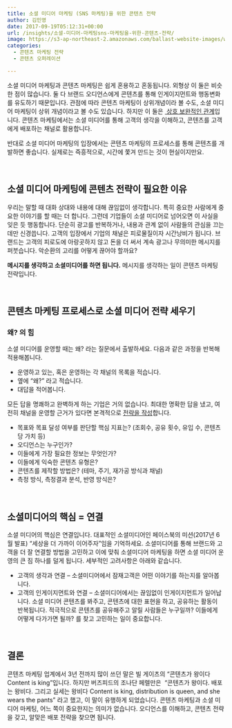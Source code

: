 ```yaml
---
title: 소셜 미디어 마케팅 (SNS 마케팅)을 위한 콘텐츠 전략
author: 김민영
date: 2017-09-19T05:12:31+00:00
url: /insights/소셜-미디어-마케팅sns-마케팅을-위한-콘텐츠-전략/
image: https://s3-ap-northeast-2.amazonaws.com/ballast-website-images/wp-content/uploads/2017/09/19140819/social-media-content-marketing.001.jpeg
categories:
  - 콘텐츠 마케팅 전략
  - 콘텐츠 오퍼레이션

---
```

소셜 미디어 마케팅과 콘텐츠 마케팅은 쉽게 혼용하고 혼동됩니다. 외형상 이 둘은 비슷한 점이 많습니다. 둘 다 브랜드 오디언스에게 콘텐츠를 통해 인게이지먼트와 행동변화를 유도하기 때문입니다. 관점에 따라 콘텐츠 마케팅이 상위개념이라 볼 수도, 소셜 미디어 마케팅이 상위 개념이라고 볼 수도 있습니다. 하지만 이 둘은 [ 상호 보완적인 관계][1]입니다. 콘텐츠 마케팅에서는 소셜 미디어를 통해 고객의 생각을 이해하고, 콘텐츠를 고객에게 배포하는 채널로 활용합니다.

반대로 소셜 미디어 마케팅의 입장에서는 콘텐츠 마케팅의 프로세스를 통해 콘텐츠를 개발하면 좋습니다. 실제로는 즉흥적으로, 시간에 쫓겨 만드는 것이 현실이지만요.

&nbsp;

## 소셜 미디어 마케팅에 콘텐츠 전략이 필요한 이유

우리는 말할 때 대화 상대와 내용에 대해 끊임없이 생각합니다. 특히 중요한 사람에게 중요한 이야기를 할 때는 더 합니다. 그런데 기업들이 소셜 미디어로 넘어오면 이 사실을 잊은 듯 행동합니다. 단순히 광고를 반복하거나, 내용과 관계 없이 사람들의 관심을 끄는 데만 신경씁니다. 고객의 입장에서 기업의 채널은 피로물질이자 시간낭비가 됩니다. 브랜드는 고객의 피로도에 아랑곳하지 않고 돈을 더 써서 계속 광고나 무의미한 메시지를 퍼붓습니다. 악순환의 고리를 어떻게 끊어야 할까요?

**메시지를 생각하고 소셜미디어를 하면 됩니다.** 메시지를 생각하는 일이 콘텐츠 마케팅 전략입니다.

&nbsp;

## 콘텐츠 마케팅 프로세스로 소셜 미디어 전략 세우기

### 왜? 의 힘

소셜 미디어를 운영할 때는 왜? 라는 질문에서 출발하세요. 다음과 같은 과정을 반복해 적용해봅니다.

  * 운영하고 있는, 혹은 운영하는 각 채널의 목록을 적습니다.
  * 옆에 “왜?” 라고 적습니다.
  * 대답을 적어봅니다.

모든 답을 명쾌하고 완벽하게 하는 기업은 거의 없습니다. 최대한 명확한 답을 냈고, 여전히 채널을 운영할 근거가 있다면 본격적으로 [전략을 작성][2]합니다.

  * 목표와 목표 달성 여부를 판단할 핵심 지표는? (조회수, 공유 횟수, 유입 수, 콘텐츠 당 가치 등)
  * 오디언스는 누구인가?
  * 이들에게 가장 필요한 정보는 무엇인가?
  * 이들에게 익숙한 콘텐츠 유형은?
  * 콘텐츠를 제작할 방법은? (테마, 주기, 재가공 방식과 채널)
  * 측정 방식, 측정결과 분석, 반영 방식은?

&nbsp;

## 소셜미디어의 핵심 = 연결

소셜 미디어의 핵심은 연결입니다. 대표적인 소셜미디어인 페이스북의 미션(2017년 6월 발표) “세상을 더 가까이 이어주자”임을 기억하세요. 소셜미디어를 통해 브랜드와 고객을 더 잘 연결할 방법을 고민하고 이에 맞춰 소셜미디어 마케팅을 하면 소셜 미디어 운영의 큰 짐 하나를 덜게 됩니다. 세부적인 고려사항은 아래와 같습니다.

  * 고객의 생각과 연결 &#8211; 소셜미디어에서 잠재고객은 어떤 이야기를 하는지를 알아봅니다.
  * 고객의 인게이지먼트와 연결 &#8211; 소셜미디어에서는 끊임없이 인게이지먼트가 일어납니다. 소셜 미디어 콘텐츠를 봐주고, 콘텐츠에 대한 표현을 하고, 공유하는 활동이 반복됩니다. 적극적으로 콘텐츠를 공유해주고 알릴 사람들은 누구일까? 이들에게 어떻게 다가가면 될까? 를 찾고 고민하는 일이 중요합니다.

&nbsp;

## 결론

콘텐츠 마케팅 업계에서 3년 전까지 많이 쓰던 말은 빌 게이츠의 &#8220;콘텐츠가 왕이다 Content is king&#8221;입니다. 하지만 버즈피드의 조나단 페렐만은  &#8220;콘텐츠가 왕이다. 배포는 왕비다. 그리고 실세는 왕비다 Content is king, distribution is queen, and she wears the pants&#8221; 라고 했고, 이 말이 유행하게 되었습니다. 콘텐츠 마케팅과 소셜 미디어 마케팅, 어느 쪽이 중요한지는 의미가 없습니다. 오디언스를 이해하고, 콘텐츠 전략을 갖고, 알맞은 배포 전략을 찾으면 됩니다.

&nbsp;

 [1]: /insights/2017222-sns/
 [2]: /insights/%ec%bd%98%ed%85%90%ec%b8%a0-%eb%a7%88%ec%bc%80%ed%8c%85-%ec%a0%84%eb%9e%b5-%eb%ac%b8%ec%84%9c%ec%9d%98-%ec%a4%91%ec%9a%94%ec%84%b1%ea%b3%bc-%ec%9e%91%ec%84%b1%eb%b2%95/
